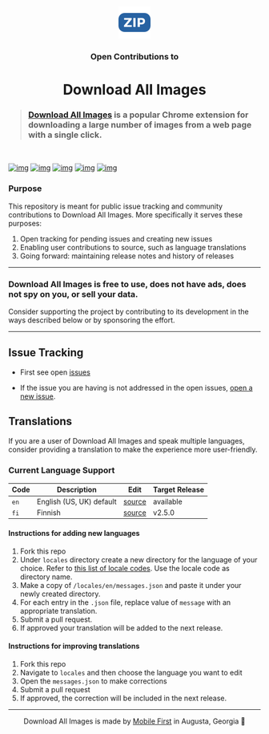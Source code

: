 <p align="center">
   <img src='icon.png' alt="icon" /></p>
</p>   
<h3 align="center">Open Contributions to</h3>
<h1 align="center">Download All Images</h1>

> ### [Download All Images](https://download-all-images.mobilefirst.me/) is a popular Chrome extension for downloading a large number of images from a web page with a single click. 

<br/>

[![img](https://img.shields.io/chrome-web-store/v/ifipmflagepipjokmbdecpmjbibjnakm)](https://chrome.google.com/webstore/detail/ifipmflagepipjokmbdecpmjbibjnakm)
[![img](https://img.shields.io/chrome-web-store/users/ifipmflagepipjokmbdecpmjbibjnakm)](https://chrome.google.com/webstore/detail/ifipmflagepipjokmbdecpmjbibjnakm)
[![img](https://img.shields.io/chrome-web-store/stars/ifipmflagepipjokmbdecpmjbibjnakm)](https://chrome.google.com/webstore/detail/ifipmflagepipjokmbdecpmjbibjnakm)
[![img](https://img.shields.io/chrome-web-store/rating-count/ifipmflagepipjokmbdecpmjbibjnakm)](https://chrome.google.com/webstore/detail/ifipmflagepipjokmbdecpmjbibjnakm)
[![img](https://img.shields.io/static/v1?label=first%20release&message=2017&color=AB47BC)](https://chrome.google.com/webstore/detail/ifipmflagepipjokmbdecpmjbibjnakm)

### Purpose

This repository is meant for public issue tracking and community contributions to Download All Images.
More specifically it serves these purposes:

1. Open tracking for pending issues and creating new issues
2. Enabling user contributions to source, such as language translations
3. Going forward: maintaining release notes and history of releases

* * *

### Download All Images is free to use, does not have ads, does not spy on you, or sell your data.

Consider supporting the project by contributing to its development in the ways described below or by sponsoring the effort.

* * *

## Issue Tracking

- First see open [issues](https://github.com/MobileFirstLLC/dai-contrib/issues)

- If the issue you are having is not addressed in the open issues, [open a new issue](https://github.com/MobileFirstLLC/dai-contrib/issues/new/choose).


## Translations

If you are a user of Download All Images and speak multiple languages, consider providing a 
translation to make the experience more user-friendly.

### Current Language Support

| Code | Description | Edit | Target Release |
| --- | --- | --- | --- |
| `en` | English (US, UK) default | [source](/locales/en/messages.json) | available |
| `fi` | Finnish | [source](/locales/fi/messages.json) | v2.5.0 |

#### Instructions for adding new languages

1. Fork this repo
2. Under `locales` directory create a new directory for the language of your choice. 
   Refer to [this list  of locale codes](https://developer.chrome.com/webstore/i18n#localeTable). 
   Use the locale code as directory name.
3. Make a copy of `/locales/en/messages.json` and paste it under your newly created directory.
4. For each entry in the `.json` file, replace value of `message` with an appropriate translation.
5. Submit a pull request.
6. If approved your translation will be added to the next release.   

#### Instructions for improving translations

1. Fork this repo
2. Navigate to `locales` and then choose the language you want to edit
3. Open the `messages.json` to make corrections
4. Submit a pull request
5. If approved, the correction will be included in the next release.   

* * *

<p align="center">
   Download All Images is made by <a href='https://mobilefirst.me'>Mobile First</a> in Augusta, Georgia 🍑
</p>

